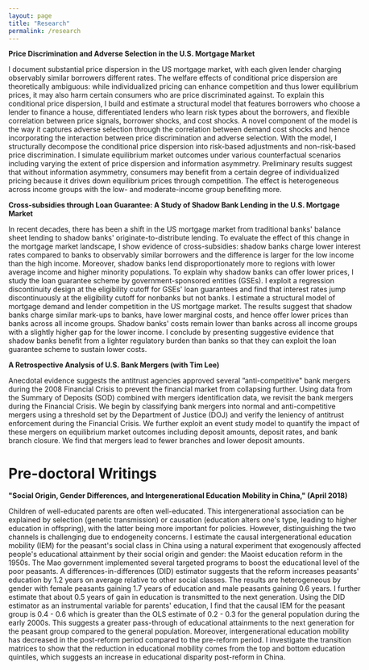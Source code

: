 ```yaml
---
layout: page
title: "Research"
permalink: /research
---
```


<p style="width: 700px;"> <b>Price Discrimination and Adverse Selection in the U.S. Mortgage Market</b></p>
 <p style="width: 700px;">I document substantial price dispersion in the US mortgage market, with each given lender charging observably similar borrowers different rates. The welfare effects of conditional price dispersion are theoretically ambiguous: while individualized pricing can enhance competition and thus lower equilibrium prices, it may also harm certain consumers who are price discriminated against. To explain this conditional price dispersion, I build and estimate a structural model that features borrowers who choose a lender to finance a house, differentiated lenders who learn risk types about the borrowers, and flexible correlation between price signals, borrower shocks, and cost shocks. A novel component of the model is the way it captures adverse selection through the correlation between demand cost shocks and hence incorporating the interaction between price discrimination and adverse selection. With the model, I structurally decompose the conditional price dispersion into risk-based adjustments and non-risk-based price discrimination. I simulate equilibrium market outcomes under various counterfactual scenarios including varying the extent of price dispersion and information asymmetry. Preliminary results suggest that without information asymmetry, consumers may benefit from a certain degree of individualized pricing because it drives down equilibrium prices through competition. The effect is heterogeneous across income groups with the low- and moderate-income group benefiting more. </p>

<p style="width: 700px;"><b> Cross-subsidies through Loan Guarantee: A Study of Shadow Bank Lending in the U.S. Mortgage Market</b></p> 
<p style="width: 700px;">In recent decades, there has been a shift in the US mortgage market from traditional banks' balance sheet lending to shadow banks' originate-to-distribute lending. To evaluate the effect of this change in the mortgage market landscape, I show evidence of cross-subsidies: shadow banks charge lower interest rates compared to banks to observably similar borrowers and the difference is larger for the low income than the high income. Moreover, shadow banks lend disproportionately more to regions with lower average income and higher minority populations. To explain why shadow banks can offer lower prices, I study the loan guarantee scheme by government-sponsored entities (GSEs). I exploit a regression discontinuity design at the eligibility cutoff for GSEs' loan guarantees and find that interest rates jump discontinuously at the eligibility cutoff for nonbanks but not banks. I estimate a structural model of mortgage demand and lender competition in the US mortgage market. The results suggest that shadow banks charge similar mark-ups to banks, have lower marginal costs, and hence offer lower prices than banks across all income groups. Shadow banks' costs remain lower than banks across all income groups with a slightly higher gap for the lower income. I conclude by presenting suggestive evidence that shadow banks benefit from a lighter regulatory burden than banks so that they can exploit the loan guarantee scheme to sustain lower costs.</p>


<p style="width: 700px;"><b>A Retrospective Analysis of U.S. Bank Mergers (with Tim Lee)</b></p>
 <p style="width: 700px;">Anecdotal evidence suggests the antitrust agencies approved several ”anti-competitive" bank mergers during the 2008 Financial Crisis to prevent the financial market from collapsing further. Using data from the Summary of Deposits (SOD) combined with mergers identification data, we revisit the bank mergers during the Financial Crisis. We begin by classifying bank mergers into normal and anti-competitive mergers using a threshold set by the Department of Justice (DOJ) and verify the leniency of antitrust enforcement during the Financial Crisis. We further exploit an event study model to quantify the impact of these mergers on equilibrium market outcomes including deposit amounts, deposit rates, and bank branch closure. We find that mergers lead to fewer branches and lower deposit amounts. </p>


 <h1>Pre-doctoral Writings</h1>

 <p style="width: 700px;"><b>"Social Origin, Gender Differences, and Intergenerational Education Mobility in China," (April 2018) </b></p>
  <p style="width: 700px;"> Children of well-educated parents are often well-educated. This intergenerational association can be explained by selection (genetic transmission) or causation (education alters one's type, leading to higher education in offspring), with the latter being more important for policies. However, distinguishing the two channels is challenging due to endogeneity concerns. I estimate the causal intergenerational education mobility (IEM) for the peasant's social class in China using a natural experiment that exogenously affected people's educational attainment by their social origin and gender: the Maoist education reform in the 1950s. The Mao government implemented several targeted programs to boost the educational level of the poor peasants. A differences-in-differences (DID) estimator suggests that the reform increases peasants' education by 1.2 years on average relative to other social classes. The results are heterogeneous by gender with female peasants gaining 1.7 years of education and male peasants gaining 0.6 years. I further estimate that about 0.5 years of gain in education is transmitted to the next generation. Using the DID estimator as an instrumental variable for parents' education,  I find that the causal IEM for the peasant group is 0.4 - 0.6 which is greater than the OLS estimate of 0.2 - 0.3 for the general population during the early 2000s. This suggests a greater pass-through of educational attainments to the next generation for the peasant group compared to the general population. Moreover, intergenerational education mobility has decreased in the post-reform period compared to the pre-reform period. I investigate the transition matrices to show that the reduction in educational mobility comes from the top and bottom education quintiles, which suggests an increase in educational disparity post-reform in China. </p>